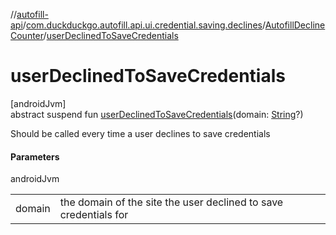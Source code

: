 //[autofill-api](../../../index.md)/[com.duckduckgo.autofill.api.ui.credential.saving.declines](../index.md)/[AutofillDeclineCounter](index.md)/[userDeclinedToSaveCredentials](user-declined-to-save-credentials.md)

# userDeclinedToSaveCredentials

[androidJvm]\
abstract suspend fun [userDeclinedToSaveCredentials](user-declined-to-save-credentials.md)(domain: [String](https://kotlinlang.org/api/latest/jvm/stdlib/kotlin/-string/index.html)?)

Should be called every time a user declines to save credentials

#### Parameters

androidJvm

| | |
|---|---|
| domain | the domain of the site the user declined to save credentials for |
